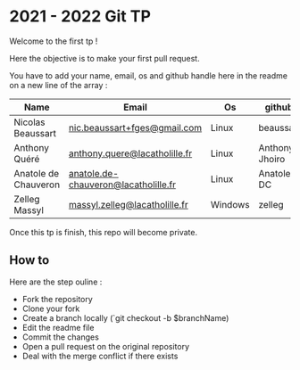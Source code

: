 # 2021 - 2022 Git TP

Welcome to the first tp !

Here the objective is to make your first pull request.

You have to add your name, email, os and github handle here in the readme on a new line of the array :

| Name              | Email                        | Os    | github   |
| ----------------- | ---------------------------- | ----- | -------- |
| Nicolas Beaussart | nic.beaussart+fges@gmail.com | Linux | beaussan |
| Anthony Quéré     | anthony.quere@lacatholille.fr| Linux | Anthony-Jhoiro|
| Anatole de Chauveron | anatole.de-chauveron@lacatholille.fr | Linux | Anatole-DC |
| Zelleg Massyl     | massyl.zelleg@lacatholille.fr| Windows  | zelleg 

Once this tp is finish, this repo will become private.

## How to

Here are the step ouline :

- Fork the repository
- Clone your fork
- Create a branch locally (`git checkout -b $branchName)
- Edit the readme file
- Commit the changes
- Open a pull request on the original repository
- Deal with the merge conflict if there exists
